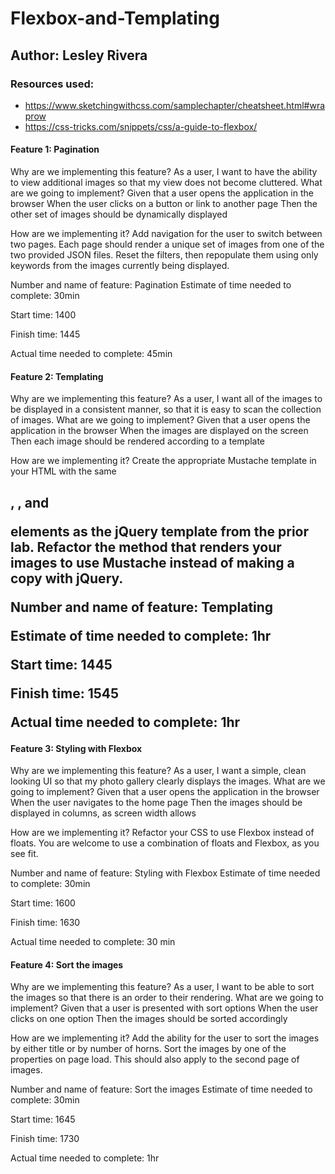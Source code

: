 # Flexbox-and-Templating

## Author: Lesley Rivera

### Resources used:
-  https://www.sketchingwithcss.com/samplechapter/cheatsheet.html#wraprow
- https://css-tricks.com/snippets/css/a-guide-to-flexbox/

#### Feature 1: Pagination
Why are we implementing this feature?
As a user, I want to have the ability to view additional images so that my view does not become cluttered.
What are we going to implement?
Given that a user opens the application in the browser When the user clicks on a button or link to another page Then the other set of images should be dynamically displayed

How are we implementing it?
Add navigation for the user to switch between two pages. Each page should render a unique set of images from one of the two provided JSON files.
Reset the filters, then repopulate them using only keywords from the images currently being displayed.<br>

Number and name of feature: Pagination
Estimate of time needed to complete: 30min

Start time: 1400

Finish time: 1445

Actual time needed to complete: 45min

#### Feature 2: Templating
Why are we implementing this feature?
As a user, I want all of the images to be displayed in a consistent manner, so that it is easy to scan the collection of images.
What are we going to implement?
Given that a user opens the application in the browser When the images are displayed on the screen Then each image should be rendered according to a template

How are we implementing it?
Create the appropriate Mustache template in your HTML with the same <h2>, <img>, and <p> elements as the jQuery template from the prior lab.
Refactor the method that renders your images to use Mustache instead of making a copy with jQuery. <br>

Number and name of feature: Templating

Estimate of time needed to complete: 1hr

Start time: 1445

Finish time: 1545

Actual time needed to complete: 1hr

#### Feature 3: Styling with Flexbox
Why are we implementing this feature?
As a user, I want a simple, clean looking UI so that my photo gallery clearly displays the images.
What are we going to implement?
Given that a user opens the application in the browser When the user navigates to the home page Then the images should be displayed in columns, as screen width allows

How are we implementing it?
Refactor your CSS to use Flexbox instead of floats. You are welcome to use a combination of floats and Flexbox, as you see fit. <br>

Number and name of feature: Styling with Flexbox
Estimate of time needed to complete: 30min

Start time: 1600

Finish time: 1630

Actual time needed to complete: 30 min

#### Feature 4: Sort the images
Why are we implementing this feature?
As a user, I want to be able to sort the images so that there is an order to their rendering.
What are we going to implement?
Given that a user is presented with sort options When the user clicks on one option Then the images should be sorted accordingly

How are we implementing it?
Add the ability for the user to sort the images by either title or by number of horns.
Sort the images by one of the properties on page load. This should also apply to the second page of images.

Number and name of feature: Sort the images
Estimate of time needed to complete: 30min

Start time: 1645

Finish time: 1730

Actual time needed to complete: 1hr